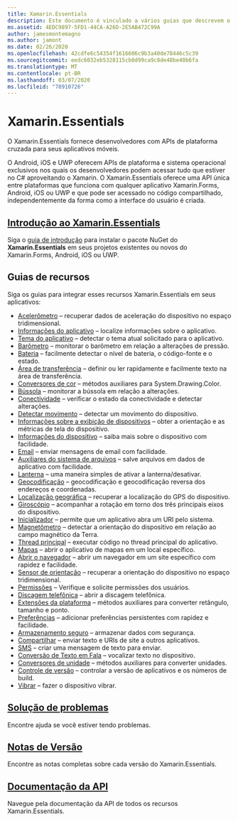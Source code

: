 ```yaml
---
title: Xamarin.Essentials
description: Este documento é vinculado a vários guias que descrevem o Xamarin.Essentials, que fornece desenvolvedores com APIs de plataforma cruzada para seus aplicativos móveis.
ms.assetid: 4EDC9897-5FD1-44CA-A26D-2E5AB472C99A
author: jamesmontemagno
ms.author: jamont
ms.date: 02/26/2020
ms.openlocfilehash: 42cdfe6c54354f1616606c9b3a40de78446c5c39
ms.sourcegitcommit: eedc6032eb5328115cb0d99ca9c8de48be40b6fa
ms.translationtype: MT
ms.contentlocale: pt-BR
ms.lasthandoff: 03/07/2020
ms.locfileid: "78910726"
---
```

# <a name="xamarinessentials"></a>Xamarin.Essentials

O Xamarin.Essentials fornece desenvolvedores com APIs de plataforma cruzada para seus aplicativos móveis.

O Android, iOS e UWP oferecem APIs de plataforma e sistema operacional exclusivos nos quais os desenvolvedores podem acessar tudo que estiver no C# aproveitando o Xamarin. O Xamarin.Essentials oferece uma API única entre plataformas que funciona com qualquer aplicativo Xamarin.Forms, Android, iOS ou UWP e que pode ser acessado no código compartilhado, independentemente da forma como a interface do usuário é criada.

## <a name="get-started-with-xamarinessentials"></a>[Introdução ao Xamarin.Essentials](get-started.md?context=xamarin/xamarin-forms)

Siga o [guia de introdução](get-started.md) para instalar o pacote NuGet do **Xamarin.Essentials** em seus projetos existentes ou novos do Xamarin.Forms, Android, iOS ou UWP.

## <a name="feature-guides"></a>Guias de recursos

Siga os guias para integrar esses recursos Xamarin.Essentials em seus aplicativos:

* [Acelerômetro](accelerometer.md?context=xamarin/xamarin-forms) – recuperar dados de aceleração do dispositivo no espaço tridimensional.
* [Informações do aplicativo](app-information.md?context=xamarin/xamarin-forms) – localize informações sobre o aplicativo.
* [Tema do aplicativo](app-theme.md?context=xamarin/xamarin-forms) – detectar o tema atual solicitado para o aplicativo.
* [Barômetro](barometer.md?context=xamarin/xamarin-forms) – monitorar o barômetro em relação a alterações de pressão.
* [Bateria](battery.md?context=xamarin/xamarin-forms) – facilmente detectar o nível de bateria, o código-fonte e o estado.
* [Área de transferência](clipboard.md?context=xamarin/xamarin-forms) – definir ou ler rapidamente e facilmente texto na área de transferência.
* [Conversores de cor](color-converters.md?context=xamarin/xamarin-forms) – métodos auxiliares para System.Drawing.Color.
* [Bússola](compass.md?context=xamarin/xamarin-forms) – monitorar a bússola em relação a alterações.
* [Conectividade](connectivity.md?context=xamarin/xamarin-forms) – verificar o estado da conectividade e detectar alterações.
* [Detectar movimento](detect-shake.md?context=xamarin/xamarin-forms) – detectar um movimento do dispositivo.
* [Informações sobre a exibição de dispositivos](device-display.md?context=xamarin/xamarin-forms) – obter a orientação e as métricas de tela do dispositivo.
* [Informações do dispositivo](device-information.md?context=xamarin/xamarin-forms) – saiba mais sobre o dispositivo com facilidade.
* [Email](email.md?context=xamarin/xamarin-forms) – enviar mensagens de email com facilidade.
* [Auxiliares do sistema de arquivos](file-system-helpers.md?context=xamarin/xamarin-forms) – salve arquivos em dados de aplicativo com facilidade.
* [Lanterna](flashlight.md?context=xamarin/xamarin-forms) – uma maneira simples de ativar a lanterna/desativar.
* [Geocodificação](geocoding.md?context=xamarin/xamarin-forms) – geocodificação e geocodificação reversa dos endereços e coordenadas.
* [Localização geográfica](geolocation.md?context=xamarin/xamarin-forms) – recuperar a localização do GPS do dispositivo.
* [Giroscópio](gyroscope.md?context=xamarin/xamarin-forms) – acompanhar a rotação em torno dos três principais eixos do dispositivo.
* [Inicializador](launcher.md?context=xamarin/xamarin-forms) – permite que um aplicativo abra um URI pelo sistema.
* [Magnetômetro](magnetometer.md?context=xamarin/xamarin-forms) – detectar a orientação do dispositivo em relação ao campo magnético da Terra.
* [Thread principal](main-thread.md?content=xamarin/xamarin-forms) – executar código no thread principal do aplicativo.
* [Mapas](maps.md?content=xamarin/xamarin-forms) – abrir o aplicativo de mapas em um local específico.
* [Abrir o navegador](open-browser.md?context=xamarin/xamarin-forms) – abrir um navegador em um site específico com rapidez e facilidade.
* [Sensor de orientação](orientation-sensor.md?context=xamarin/xamarin-forms) – recuperar a orientação do dispositivo no espaço tridimensional.
* [Permissões](permissions.md?context=xamarin/xamarin-forms) – Verifique e solicite permissões dos usuários.
* [Discagem telefônica](phone-dialer.md?context=xamarin/xamarin-forms) – abrir a discagem telefônica.
* [Extensões da plataforma](platform-extensions.md?context=xamarin/xamarin-forms) – métodos auxiliares para converter retângulo, tamanho e ponto.
* [Preferências](preferences.md?context=xamarin/xamarin-forms) – adicionar preferências persistentes com rapidez e facilidade.
* [Armazenamento seguro](secure-storage.md?context=xamarin/xamarin-forms) – armazenar dados com segurança.
* [Compartilhar](share.md?context=xamarin/xamarin-forms) – enviar texto e URIs de site a outros aplicativos.
* [SMS](sms.md?context=xamarin/xamarin-forms) – criar uma mensagem de texto para enviar.
* [Conversão de Texto em Fala](text-to-speech.md?context=xamarin/xamarin-forms) – vocalizar texto no dispositivo.
* [Conversores de unidade](unit-converters.md?context=xamarin/xamarin-forms) – métodos auxiliares para converter unidades.
* [Controle de versão](version-tracking.md?context=xamarin/xamarin-forms) – controlar a versão de aplicativos e os números de build.
* [Vibrar](vibrate.md?context=xamarin/xamarin-forms) – fazer o dispositivo vibrar.

## <a name="troubleshooting"></a>[Solução de problemas](troubleshooting.md?context=xamarin/xamarin-forms)

Encontre ajuda se você estiver tendo problemas.

## <a name="release-notes"></a>[Notas de Versão](https://docs.microsoft.com/xamarin/essentials/release-notes/)

Encontre as notas completas sobre cada versão do Xamarin.Essentials.

## <a name="api-documentation"></a>[Documentação da API](xref:Xamarin.Essentials)

Navegue pela documentação da API de todos os recursos Xamarin.Essentials.
